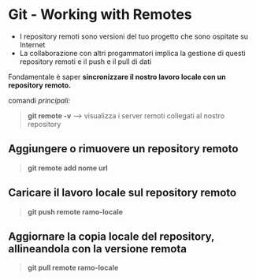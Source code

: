 # Git - Working with Remotes
* I repository remoti sono versioni del tuo progetto che sono ospitate su Internet
* La collaborazione con altri progammatori implica la gestione di questi repository remoti e il push e il pull di dati

Fondamentale è saper **sincronizzare il nostro lavoro locale con un repository remoto.**

comandi *principali:*

>**git remote -v** --> visualizza i server remoti collegati al nostro repository

## Aggiungere o rimuovere un repository remoto
>**git remote add nome url**

## Caricare il lavoro locale sul repository remoto
>**git push remote ramo-locale**

## Aggiornare la copia locale del repository, allineandola con la versione remota
>**git pull remote ramo-locale**
